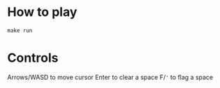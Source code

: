 # How to play

`make run`

# Controls

Arrows/WASD to move cursor
Enter to clear a space
F/`'` to flag a space

